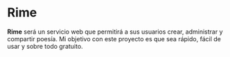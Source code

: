 # Rime

**Rime** será un servicio web que permitirá a sus usuarios crear, administrar y compartir poesía. Mi objetivo con este proyecto es que sea rápido, fácil de usar y sobre todo gratuito. 